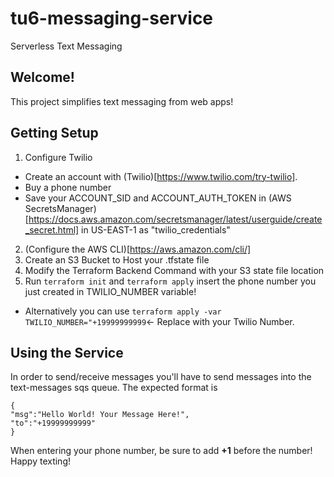 # tu6-messaging-service
Serverless Text Messaging

## Welcome!

This project simplifies text messaging from web apps!

## Getting Setup
1. Configure Twilio
- Create an account with (Twilio)[https://www.twilio.com/try-twilio].
- Buy a phone number
- Save your ACCOUNT_SID and ACCOUNT_AUTH_TOKEN in (AWS SecretsManager)[https://docs.aws.amazon.com/secretsmanager/latest/userguide/create_secret.html] in US-EAST-1 as "twilio_credentials"
2. (Configure the AWS CLI)[https://aws.amazon.com/cli/]
3. Create an S3 Bucket to Host your .tfstate file
4. Modify the Terraform Backend Command with your S3 state file location
5. Run `terraform init` and `terraform apply` insert the phone number you just created in TWILIO_NUMBER variable!
- Alternatively you can use `terraform apply -var TWILIO_NUMBER="+19999999999`<- Replace with your Twilio Number.

## Using the Service
In order to send/receive messages you'll have to send messages into the text-messages sqs queue. The expected format is
```
{
"msg":"Hello World! Your Message Here!",
"to":"+19999999999"
}
```

When entering your phone number, be sure to add **+1** before the number! Happy texting!
